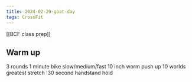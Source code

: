 ```yaml
---
title: 2024-02-29-goat-day
tags: CrossFit
---
```


[[BCF class prep]]

## Warm up

3 rounds
1 minute bike slow/medium/fast
10 inch worm push up
10 worlds greatest stretch
:30 second handstand hold